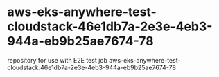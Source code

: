 # aws-eks-anywhere-test-cloudstack-46e1db7a-2e3e-4eb3-944a-eb9b25ae7674-78
repository for use with E2E test job aws-eks-anywhere-test-cloudstack:46e1db7a-2e3e-4eb3-944a-eb9b25ae7674-78
